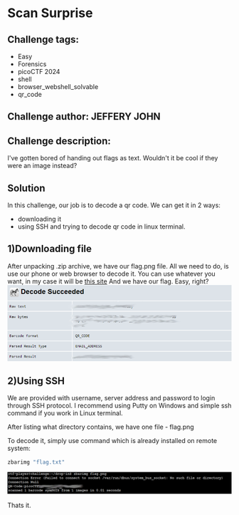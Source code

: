 # Scan Surprise
## Challenge tags:
- Easy
- Forensics
- picoCTF 2024
- shell
- browser_webshell_solvable
- qr_code

## Challenge author: JEFFERY JOHN
## Challenge description:
I've gotten bored of handing out flags as text. Wouldn't it be cool if they were an image instead?


## Solution
In this challenge, our job is to decode a qr code. We can get it in 2 ways:
- downloading it
- using SSH and trying to decode qr code in linux terminal.

## 1)Downloading file
After unpacking .zip archive, we have our flag.png file.
All we need to do, is use our phone or web browser to decode it. You can use whatever you want, in my case it will be [this site](https://zxing.org/w/decode.jspx)
And we have our flag. Easy, right?
![image missing?](./content/scan_surprise_01.png)

## 2)Using SSH
We are provided with username, server address and password to login through SSH protocol. I recommend using Putty on Windows and simple ssh command if you work in Linux terminal.

After listing what directory contains, we have one file - flag.png

To decode it, simply use command which is already installed on remote system:

```bash
zbarimg "flag.txt"
```

![image missing?](./content/scan_surprise_02.PNG)

Thats it. 


